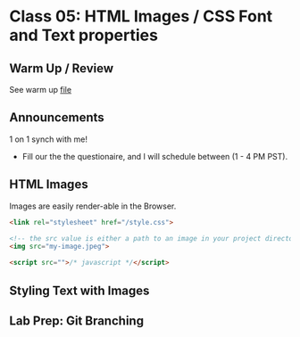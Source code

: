 # Class 05: HTML Images / CSS Font and Text properties

## Warm Up / Review

See warm up [file](./warm-up/README.md)

## Announcements

1 on 1 synch with me!
  * Fill our the the questionaire, and I will schedule between (1 - 4 PM PST).

## HTML Images

Images are easily render-able in the Browser.

```html
<link rel="stylesheet" href="/style.css">

<!-- the src value is either a path to an image in your project directory, or an image downloaded from a link on the internet -->
<img src="my-image.jpeg">

<script src="">/* javascript */</script>
```

## Styling Text with Images

## Lab Prep: Git Branching